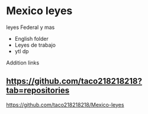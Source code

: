 # Mexico leyes
 leyes Federal y mas   

+  English folder 
+ Leyes de trabajo 
+ ytl dp 



Addition links





https://github.com/taco218218218?tab=repositories
-
https://github.com/taco218218218/Mexico-leyes














